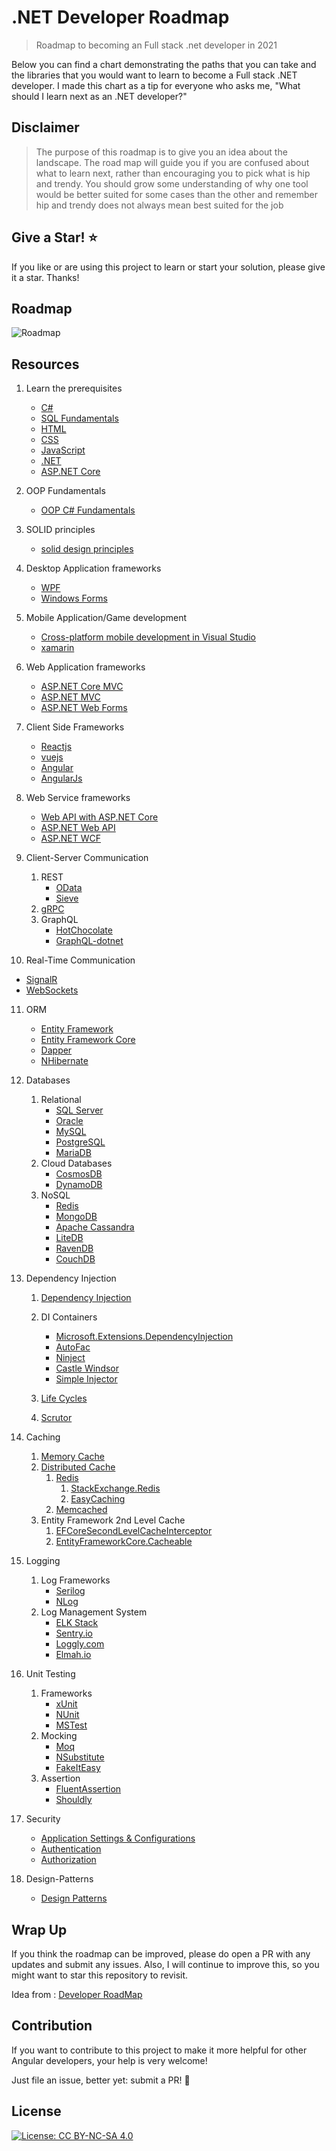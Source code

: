 # .NET Developer Roadmap

> Roadmap to becoming an Full stack .net developer in 2021

Below you can find a chart demonstrating the paths that you can take and the libraries that you would want to learn to become a Full stack .NET developer. I made this chart as a tip for everyone who asks me, "What should I learn next as an .NET developer?"

## Disclaimer

> The purpose of this roadmap is to give you an idea about the landscape. The road map will guide you if you are confused about what to learn next, rather than encouraging you to pick what is hip and trendy. You should grow some understanding of why one tool would be better suited for some cases than the other and remember hip and trendy does not always mean best suited for the job

## Give a Star! :star:

If you like or are using this project to learn or start your solution, please give it a star. Thanks!

## Roadmap

![Roadmap](https://github.com/saifaustcse/.net-developer-roadmap/blob/master/images/donet-developer-roadmap-v2.png)

## Resources

1. Learn the prerequisites

    - [C#](https://docs.microsoft.com/en-us/dotnet/csharp/)
    - [SQL Fundamentals](https://www.w3schools.com/sql/)
    - [HTML](https://www.w3schools.com/html/)
    - [CSS](https://www.w3schools.com/css/)
    - [JavaScript](https://www.w3schools.com/js/)
    - [.NET](https://docs.microsoft.com/en-us/documentation/)
    - [ASP.NET Core](https://docs.microsoft.com/en-us/aspnet/core/?view=aspnetcore-5.0)

2. OOP Fundamentals

    - [OOP C# Fundamentals](https://www.w3schools.com/cs/cs_oop.asp)

3. SOLID principles

    - [solid design principles](https://dotnettutorials.net/course/solid-design-principles/)

4. Desktop Application frameworks

    - [WPF](https://docs.microsoft.com/en-us/windows/win32/fwp/windows-filtering-platform-start-page)
    - [Windows Forms](https://docs.microsoft.com/en-us/dotnet/desktop/winforms/?view=netdesktop-5.0)

5. Mobile Application/Game development

    - [Cross-platform mobile development in Visual Studio](https://docs.microsoft.com/en-us/visualstudio/cross-platform/cross-platform-mobile-development-in-visual-studio?view=vs-2019)
    - [xamarin](https://docs.microsoft.com/en-us/xamarin/?view=vs-2019)

6. Web Application frameworks

    - [ASP.NET Core MVC](https://docs.microsoft.com/en-us/aspnet/core/mvc/overview?view=aspnetcore-5.0)
    - [ASP.NET MVC](https://docs.microsoft.com/en-us/aspnet/mvc/)
    - [ASP.NET Web Forms](https://docs.microsoft.com/en-us/aspnet/web-forms/)

7. Client Side Frameworks

    - [Reactjs](https://reactjs.org/)
    - [vuejs](https://vuejs.org/)
    - [Angular](https://angular.io/)
    - [AngularJs](https://angularjs.org/)

8. Web Service frameworks

    - [Web API with ASP.NET Core](https://docs.microsoft.com/en-us/aspnet/core/tutorials/first-web-api?view=aspnetcore-5.0&tabs=visual-studio)
    - [ASP.NET Web API](https://docs.microsoft.com/en-us/aspnet/web-api/)
    - [ASP.NET WCF](https://docs.microsoft.com/en-us/dotnet/framework/wcf/getting-started-tutorial)

9. Client-Server Communication

    1. REST
        - [OData](https://devblogs.microsoft.com/odata/experimenting-with-odata-in-asp-net-core-3-1)
        - [Sieve](https://github.com/Biarity/Sieve)
    2. [gRPC](https://docs.microsoft.com/en-us/aspnet/core/grpc)
    3. GraphQL
        - [HotChocolate](https://github.com/ChilliCream/hotchocolate)
        - [GraphQL-dotnet](https://github.com/graphql-dotnet/graphql-dotnet)

10. Real-Time Communication

-   [SignalR](https://docs.microsoft.com/aspnet/core/signalr)
-   [WebSockets](https://docs.microsoft.com/en-us/aspnet/core/fundamentals/websockets)

11. ORM

    -   [Entity Framework](https://docs.microsoft.com/en-us/ef/)
    -   [Entity Framework Core](https://docs.microsoft.com/en-us/ef/core/)
    -   [Dapper](https://github.com/StackExchange/Dapper)
    -   [NHibernate](https://github.com/nhibernate/nhibernate-core)

12. Databases

    1. Relational
        - [SQL Server](https://www.microsoft.com/sql-server/sql-server-2019)
        - [Oracle](https://www.oracle.com/database/technologies/oracle-database-software-downloads.html)
        - [MySQL](https://www.mysql.com) 
        - [PostgreSQL](https://www.postgresql.org)
        - [MariaDB](https://mariadb.org)
    2. Cloud Databases
        - [CosmosDB](https://docs.microsoft.com/azure/cosmos-db)
        - [DynamoDB](https://aws.amazon.com/dynamodb)
    3. NoSQL
        - [Redis](https://redis.io)
        - [MongoDB](https://docs.microsoft.com/aspnet/core/tutorials/first-mongo-app)
        - [Apache Cassandra](http://cassandra.apache.org)
        - [LiteDB](https://github.com/mbdavid/LiteDB)
        - [RavenDB](https://github.com/ravendb/ravendb)
        - [CouchDB](http://couchdb.apache.org)

13. Dependency Injection

    1. [Dependency Injection](https://dotnettutorials.net/lesson/dependency-injection-design-pattern-csharp/)

    2. DI Containers

        - [Microsoft.Extensions.DependencyInjection](https://docs.microsoft.com/aspnet/core/fundamentals/dependency-injection)
        - [AutoFac](https://autofaccn.readthedocs.io/en/latest/integration/aspnetcore.html)
        - [Ninject](http://www.ninject.org)
        - [Castle Windsor](https://github.com/castleproject/Windsor)
        - [Simple Injector](https://github.com/simpleinjector/SimpleInjector)

    3. [Life Cycles](https://docs.microsoft.com/aspnet/core/fundamentals/dependency-injection#service-lifetimes)
    4. [Scrutor](https://github.com/khellang/Scrutor)

14. Caching

    1. [Memory Cache](https://docs.microsoft.com/aspnet/core/performance/caching/memory)
    2. [Distributed Cache](https://docs.microsoft.com/aspnet/core/performance/caching/distributed)
        1. [Redis](https://redis.io/)
            1. [StackExchange.Redis](https://stackexchange.github.io/StackExchange.Redis)
            2. [EasyCaching](https://github.com/dotnetcore/EasyCaching)
        2. [Memcached](https://memcached.org)
    3. Entity Framework 2nd Level Cache
        1. [EFCoreSecondLevelCacheInterceptor](https://github.com/VahidN/EFCoreSecondLevelCacheInterceptor)
        2. [EntityFrameworkCore.Cacheable](https://github.com/SteffenMangold/EntityFrameworkCore.Cacheable)

15. Logging

    1. Log Frameworks
        - [Serilog](https://github.com/serilog/serilog)
        - [NLog](https://github.com/NLog/NLog)
    2. Log Management System
        - [ELK Stack](https://www.elastic.co/what-is/elk-stack)
        - [Sentry.io](http://sentry.io)
        - [Loggly.com](https://loggly.com)
        - [Elmah.io](http://elmah.io)

16. Unit Testing

    1. Frameworks
        - [xUnit](https://docs.microsoft.com/dotnet/core/testing/unit-testing-with-dotnet-test)
        - [NUnit](https://docs.microsoft.com/dotnet/core/testing/unit-testing-with-nunit)
        - [MSTest](https://docs.microsoft.com/dotnet/core/testing/unit-testing-with-mstest)
    2. Mocking
        - [Moq](https://github.com/moq/moq4)
        - [NSubstitute](https://github.com/nsubstitute/NSubstitute)
        - [FakeItEasy](https://github.com/FakeItEasy/FakeItEasy)
    3. Assertion
        - [FluentAssertion](https://github.com/fluentassertions/fluentassertions)
        - [Shouldly](https://github.com/shouldly/shouldly)

17. Security

    -   [Application Settings & Configurations](https://docs.microsoft.com/en-us/aspnet/core/fundamentals/configuration/?view=aspnetcore-5.0)
    -   [Authentication](https://docs.microsoft.com/en-us/aspnet/core/security/authentication/?view=aspnetcore-5.0)
    -   [Authorization](https://docs.microsoft.com/en-us/aspnet/core/security/authorization/introduction?view=aspnetcore-5.0)

18. Design-Patterns

    -   [Design Patterns](https://dotnettutorials.net/course/dot-net-design-patterns/)

## Wrap Up

If you think the roadmap can be improved, please do open a PR with any updates and submit any issues. Also, I will continue to improve this, so you might want to star this repository to revisit.

Idea from : [Developer RoadMap](https://github.com/kamranahmedse/developer-roadmap)

## Contribution

If you want to contribute to this project to make it more helpful for other Angular developers, your help is very welcome!

Just file an issue, better yet: submit a PR! 🙂

## License

[![License: CC BY-NC-SA 4.0](https://img.shields.io/badge/License-CC%20BY--NC--SA%204.0-lightgrey.svg)](https://creativecommons.org/licenses/by-nc-sa/4.0/)
